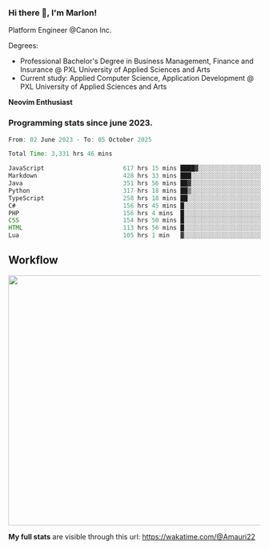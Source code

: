 
### Hi there 👋, I'm Marlon!

Platform Engineer @Canon Inc.

Degrees: 
- Professional Bachelor's Degree in Business Management, Finance and Insurance @ PXL University of Applied Sciences and Arts
- Current study: Applied Computer Science, Application Development @ PXL University of Applied Sciences and Arts

**Neovim Enthusiast**

### Programming stats since june 2023.
<!--START_SECTION:waka-->

```java
From: 02 June 2023 - To: 05 October 2025

Total Time: 3,331 hrs 46 mins

JavaScript                      617 hrs 15 mins ████▓░░░░░░░░░░░░░░░░░░░░   18.13 %
Markdown                        428 hrs 33 mins ███░░░░░░░░░░░░░░░░░░░░░░   12.59 %
Java                            351 hrs 56 mins ██▓░░░░░░░░░░░░░░░░░░░░░░   10.34 %
Python                          317 hrs 18 mins ██▒░░░░░░░░░░░░░░░░░░░░░░   09.32 %
TypeScript                      258 hrs 18 mins ██░░░░░░░░░░░░░░░░░░░░░░░   07.59 %
C#                              156 hrs 45 mins █░░░░░░░░░░░░░░░░░░░░░░░░   04.60 %
PHP                             156 hrs 4 mins  █░░░░░░░░░░░░░░░░░░░░░░░░   04.58 %
CSS                             154 hrs 50 mins █░░░░░░░░░░░░░░░░░░░░░░░░   04.55 %
HTML                            113 hrs 56 mins █░░░░░░░░░░░░░░░░░░░░░░░░   03.35 %
Lua                             105 hrs 1 min   ▓░░░░░░░░░░░░░░░░░░░░░░░░   03.08 %
```

<!--END_SECTION:waka-->

## Workflow
<a href="https://wakatime.com"><img width="750" height="500" src="https://wakatime.com/share/@Amauri22/c9755ad7-b574-44e4-a9ee-ddb3582724ea.png" /></a>

**My full stats** are visible through this url: https://wakatime.com/@Amauri22
